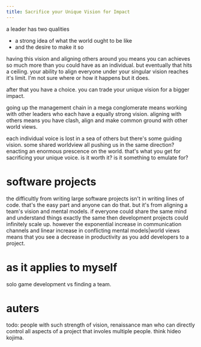 ```yaml
---
title: Sacrifice your Unique Vision for Impact
---
```


a leader has two qualities
- a strong idea of what the world ought to be like
- and the desire to make it so

having this vision and aligning others around you means you can achieves so much more than you could have as an individual. but eventually that hits a ceiling. your ability to align everyone under your singular vision reaches it's limit. I'm not sure where or how it happens but it does. 

after that you have a choice. you can trade your unique vision for a bigger impact. 

going up the management chain in a mega conglomerate means working with other leaders who each have a equally strong vision. aligning with others means you have clash, align and make common ground with other world views. 

 each individual voice is lost in a sea of others but there's some guiding vision. some shared worldview all pushing us in the same direction? enacting an enormous prescence on the world. that's what you get for sacrificing your unique voice. is it worth it? is it something to emulate for?

# software projects
the difficultly from writing large software projects isn't in writing lines of code. that's the easy part and anyone can do that. but it's from aligning a team's vision and mental models. if everyone could share the same mind and understand things exactly the same then development projects could infinitely scale up. however the exponential increase in  communication channels and linear increase in  conflicting mental models|world views means that you see a decrease in productivity as you add developers to a project. 

# as it applies to myself
solo game development vs finding a team. 

# auters
todo: people with such strength of vision, renaissance man who can directly control all aspects of a project that involes multiple people. think hideo kojima. 


